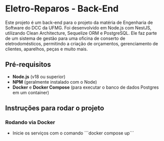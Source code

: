 # Eletro-Reparos - Back-End

Este projeto é um back-end para o projeto da matéria de Engenharia de Software do DCC da UFMG.
Foi desenvolvido em Node.js com NestJS, utilizando Clean Architecture, Sequelize ORM e PostgreSQL.
Ele faz parte de um sistema de gestão para uma oficina de conserto de eletrodomésticos, permitindo a criação de orçamentos, gerenciamento de clientes, aparelhos, peças e muito mais.

## Pré-requisitos

- **Node.js** (v18 ou superior)
- **NPM** (geralmente instalado com o Node)
- **Docker** e **Docker Compose** (para executar o banco de dados Postgres em um container)

## Instruções para rodar o projeto

### Rodando via Docker

- Inicie os serviços com o comando ´´´docker compose up´´´
